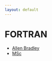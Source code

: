 ```yaml
---
layout: default
---
```

# FORTRAN
* [Allen Bradley](/assignments/Allen%20Bradley.html)
* [MSc](/assignments/MSc.html)
